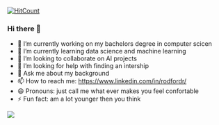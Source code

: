 [![HitCount](http://hits.dwyl.com/BellamyRodford/BellamyRodford.svg)](http://hits.dwyl.com/BellamyRodford/BellamyRodford)
### Hi there 👋

- 🔭 I’m currently working on my bachelors degree in computer scicen 
- 🌱 I’m currently learning data science and machine learning
- 👯 I’m looking to collaborate on AI projects
- 🤔 I’m looking for help with finding an intership 
- 💬 Ask me about my background
- 📫 How to reach me: https://www.linkedin.com/in/rodfordr/
- 😄 Pronouns: just call me what ever makes you feel confortable 
- ⚡ Fun fact: am a lot younger then you think


<img src="https://github-readme-stats.vercel.app/api?username=BellamyRodford&&show_icons=true&title_color=ffffff&icon_color=bb2acf&text_color=daf7dc&bg_color=151515">

